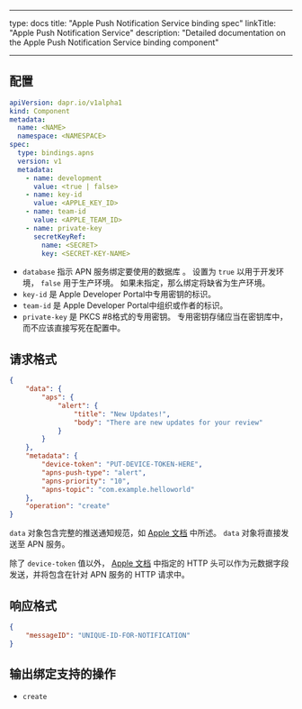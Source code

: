 - - -
type: docs title: "Apple Push Notification Service binding spec" linkTitle: "Apple Push Notification Service" description: "Detailed documentation on the Apple Push Notification Service binding component"
- - -

## 配置

```yaml
apiVersion: dapr.io/v1alpha1
kind: Component
metadata:
  name: <NAME>
  namespace: <NAMESPACE>
spec:
  type: bindings.apns
  version: v1
  metadata:
    - name: development
      value: <true | false>
    - name: key-id
      value: <APPLE_KEY_ID>
    - name: team-id
      value: <APPLE_TEAM_ID>
    - name: private-key
      secretKeyRef:
        name: <SECRET>
        key: <SECRET-KEY-NAME>
```

- `database` 指示 APN 服务绑定要使用的数据库 。 设置为 `true` 以用于开发环境， `false` 用于生产环境。 如果未指定，那么绑定将缺省为生产环境。
- `key-id` 是 Apple Developer Portal中专用密钥的标识。
- `team-id` 是 Apple Developer Portal中组织或作者的标识。
- `private-key` 是 PKCS #8格式的专用密钥。 专用密钥存储应当在密钥库中，而不应该直接写死在配置中。

## 请求格式

```json
{
    "data": {
        "aps": {
            "alert": {
                "title": "New Updates!",
                "body": "There are new updates for your review"
            }
        }
    },
    "metadata": {
        "device-token": "PUT-DEVICE-TOKEN-HERE",
        "apns-push-type": "alert",
        "apns-priority": "10",
        "apns-topic": "com.example.helloworld"
    },
    "operation": "create"
}
```

`data` 对象包含完整的推送通知规范，如 [Apple 文档](https://developer.apple.com/documentation/usernotifications/setting_up_a_remote_notification_server/generating_a_remote_notification) 中所述。 `data` 对象将直接发送至 APN 服务。

除了 `device-token` 值以外， [Apple 文档](https://developer.apple.com/documentation/usernotifications/setting_up_a_remote_notification_server/sending_notification_requests_to_apns) 中指定的 HTTP 头可以作为元数据字段发送，并将包含在针对 APN 服务的 HTTP 请求中。

## 响应格式

```json
{
    "messageID": "UNIQUE-ID-FOR-NOTIFICATION"
}
```

## 输出绑定支持的操作

* `create`
